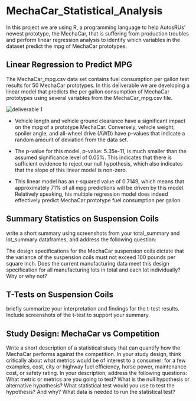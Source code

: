 # MechaCar_Statistical_Analysis
In this project we are using R, a programming language to help AutosRUs’ newest prototype, the MechaCar, that is suffering from production troubles and perform linear regression analysis to identify which variables in the dataset predict the mpg of MechaCar prototypes. 

## Linear Regression to Predict MPG

The MechaCar_mpg.csv data set contains fuel consumption per gallon test results for 50 MechaCar prototypes. In this deliverable we are developing a linear model that predicts the per gallon consumption of MechaCar prototypes using several variables from the MechaCar_mpg.csv file.

![deliverable 1](https://user-images.githubusercontent.com/66500222/183272607-cb2d27cf-857b-4e94-b964-d52e96bcf738.png)

- Vehicle length and vehicle ground clearance have a significant impact on the mpg of a prototype MechaCar. Conversely, vehicle weight, spoiler angle, and all-wheel drive (AWD) have p-values that indicate a random amount of deviation from the data set.

- The p-value for this model, p-value: 5.35e-11, is much smaller than the assumed significance level of 0.05%. This indicates that there is sufficient evidence to reject our null hypothesis, which also indicates that the slope of this linear model is non-zero.

- This linear model has an r-squared value of 0.7149, which means that approximately 71% of all mpg predictions will be driven by this model. Relatively speaking, his multiple regression model does indeed effectively predict MechaCar prototype fuel consumption per gallon.

## Summary Statistics on Suspension Coils
write a short summary using screenshots from your total_summary and lot_summary dataframes, and address the following question:

The design specifications for the MechaCar suspension coils dictate that the variance of the suspension coils must not exceed 100 pounds per square inch. Does the current manufacturing data meet this design specification for all manufacturing lots in total and each lot individually? Why or why not?

## T-Tests on Suspension Coils
briefly summarize your interpretation and findings for the t-test results. Include screenshots of the t-test to support your summary.

## Study Design: MechaCar vs Competition
Write a short description of a statistical study that can quantify how the MechaCar performs against the competition. In your study design, think critically about what metrics would be of interest to a consumer: for a few examples, cost, city or highway fuel efficiency, horse power, maintenance cost, or safety rating.
In your description, address the following questions:
What metric or metrics are you going to test?
What is the null hypothesis or alternative hypothesis?
What statistical test would you use to test the hypothesis? And why?
What data is needed to run the statistical test?
